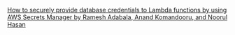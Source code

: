 
[How to securely provide database credentials to Lambda functions by using AWS Secrets Manager by Ramesh Adabala, Anand Komandooru, and Noorul Hasan](https://aws.amazon.com/blogs/security/how-to-securely-provide-database-credentials-to-lambda-functions-by-using-aws-secrets-manager/)